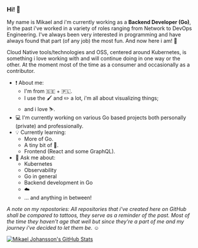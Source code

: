 ### Hi! :wave: 

My name is Mikael and i'm currently working as a **Backend Developer (Go)**, in the past i've worked in a variety of roles ranging from Network to DevOps Engineering. I've always been very interested in programming and have always found that part (of any job) the most fun. And now here i am! :tada:

Cloud Native tools/technologies and OSS, centered around Kubernetes, is something i love working with and will continue doing in one way or the other. At the moment most of the time as a consumer and occasionally as a contributor.

 - :heavy_exclamation_mark: About me:
   - I'm from :sweden: + :poland:.
   - I use the :paintbrush: and :pencil2: a lot, i'm all about visualizing things;
   - and i love :skier:.
 - :computer: I'm currently working on various Go based projects both personally (private) and professionally.
 - :bulb: Currently learning:
   - More of Go.
   - A tiny bit of :crab:.
   - Frontend (React and some GraphQL).
 - 💬 Ask me about:
   - Kubernetes
   - Observability
   - Go in general
   - Backend development in Go
   - :cloud:
   - ... and anything in between!

_A note on my repostories: All repositories that i've created here on GitHub shall be compared to tattoos, they serve as a reminder of the past. Most of the time they haven't age that well but since they're a part of me and my journey i've decided to let them be. :relaxed:_ 

[![Mikael Johansson's GitHub Stats](https://github-readme-stats.vercel.app/api/?username=mikejoh&count_private=true&showicons=true)]()